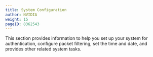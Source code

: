 ```yaml
---
title: System Configuration
author: NVIDIA
weight: 15
pageID: 8362543
---
```

This section provides information to help you set up your system for authentication, configure packet filtering, set the time and date, and provides other related system tasks.
